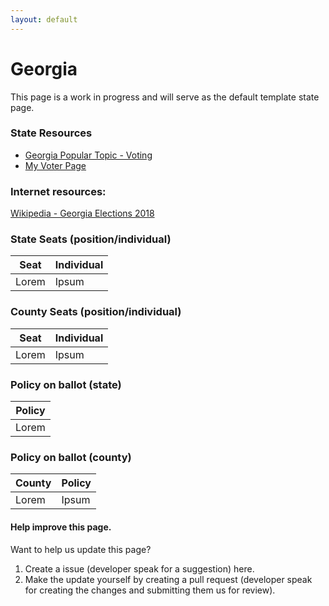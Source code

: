 ```yaml
---
layout: default
---
```


# Georgia
This page is a work in progress and will serve as the default template state page.

### State Resources

- [Georgia Popular Topic - Voting](https://georgia.gov/popular-topic/voting)
- [My Voter Page](https://www.mvp.sos.ga.gov/MVP/mvp.do)

### Internet resources:

[Wikipedia - Georgia Elections 2018](https://en.wikipedia.org/wiki/Georgia_elections,_2018)

### State Seats (position/individual)
| Seat | Individual |
| --- | --- |
| Lorem | Ipsum |

### County Seats (position/individual)

| Seat | Individual |
| --- | --- |
| Lorem | Ipsum |

### Policy on ballot (state)

| Policy |
| --- |
| Lorem |

### Policy on ballot (county)

| County | Policy |
| --- | --- |
| Lorem | Ipsum |

#### Help improve this page.
Want to help us update this page?
1. Create a issue (developer speak for a suggestion) here.
2. Make the update yourself by creating a pull request (developer speak for creating the changes and submitting them us for review).

